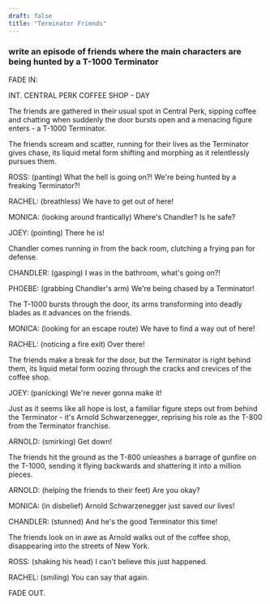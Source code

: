 ```yaml
---
draft: false
title: "Terminator Friends"
---
```


### write an episode of friends where the main characters are being hunted by a T-1000 Terminator

FADE IN:

INT. CENTRAL PERK COFFEE SHOP - DAY

The friends are gathered in their usual spot in Central Perk, sipping coffee and chatting when suddenly the door bursts open and a menacing figure enters - a T-1000 Terminator.

The friends scream and scatter, running for their lives as the Terminator gives chase, its liquid metal form shifting and morphing as it relentlessly pursues them.

ROSS: (panting) What the hell is going on?! We're being hunted by a freaking Terminator?!

RACHEL: (breathless) We have to get out of here!

MONICA: (looking around frantically) Where's Chandler? Is he safe?

JOEY: (pointing) There he is!

Chandler comes running in from the back room, clutching a frying pan for defense.

CHANDLER: (gasping) I was in the bathroom, what's going on?!

PHOEBE: (grabbing Chandler's arm) We're being chased by a Terminator!

The T-1000 bursts through the door, its arms transforming into deadly blades as it advances on the friends.

MONICA: (looking for an escape route) We have to find a way out of here!

RACHEL: (noticing a fire exit) Over there!

The friends make a break for the door, but the Terminator is right behind them, its liquid metal form oozing through the cracks and crevices of the coffee shop.

JOEY: (panicking) We're never gonna make it!

Just as it seems like all hope is lost, a familiar figure steps out from behind the Terminator - it's Arnold Schwarzenegger, reprising his role as the T-800 from the Terminator franchise.

ARNOLD: (smirking) Get down!

The friends hit the ground as the T-800 unleashes a barrage of gunfire on the T-1000, sending it flying backwards and shattering it into a million pieces.

ARNOLD: (helping the friends to their feet) Are you okay?

MONICA: (in disbelief) Arnold Schwarzenegger just saved our lives!

CHANDLER: (stunned) And he's the good Terminator this time!

The friends look on in awe as Arnold walks out of the coffee shop, disappearing into the streets of New York.

ROSS: (shaking his head) I can't believe this just happened.

RACHEL: (smiling) You can say that again.

FADE OUT.